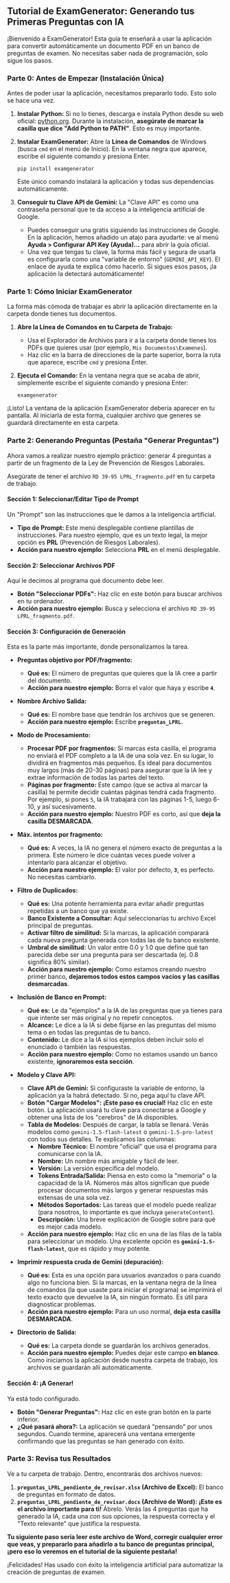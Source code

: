 

## Tutorial de ExamGenerator: Generando tus Primeras Preguntas con IA

¡Bienvenido a ExamGenerator! Esta guía te enseñará a usar la aplicación para convertir automáticamente un documento PDF en un banco de preguntas de examen. No necesitas saber nada de programación, solo sigue los pasos.

### Parte 0: Antes de Empezar (Instalación Única)

Antes de poder usar la aplicación, necesitamos prepararlo todo. Esto solo se hace una vez.

1.  **Instalar Python:** Si no lo tienes, descarga e instala Python desde su web oficial: [python.org](https://www.python.org/downloads/). Durante la instalación, **asegúrate de marcar la casilla que dice "Add Python to PATH"**. Esto es muy importante.

2.  **Instalar ExamGenerator:** Abre la **Línea de Comandos** de Windows (busca `cmd` en el menú de Inicio). En la ventana negra que aparece, escribe el siguiente comando y presiona Enter.
    ```
    pip install examgenerator
    ```
    Este único comando instalará la aplicación y todas sus dependencias automáticamente.

3.  **Conseguir tu Clave API de Gemini:** La "Clave API" es como una contraseña personal que te da acceso a la inteligencia artificial de Google.
    *   Puedes conseguir una gratis siguiendo las instrucciones de Google. En la aplicación, hemos añadido un atajo para ayudarte: ve al menú **Ayuda > Configurar API Key (Ayuda)...** para abrir la guía oficial.
    *   Una vez que tengas tu clave, la forma más fácil y segura de usarla es configurarla como una "variable de entorno" (`GEMINI_API_KEY`). El enlace de ayuda te explica cómo hacerlo. Si sigues esos pasos, ¡la aplicación la detectará automáticamente!

### Parte 1: Cómo Iniciar ExamGenerator

La forma más cómoda de trabajar es abrir la aplicación directamente en la carpeta donde tienes tus documentos.

1.  **Abre la Línea de Comandos en tu Carpeta de Trabajo:**
    *   Usa el Explorador de Archivos para ir a la carpeta donde tienes los PDFs que quieres usar (por ejemplo, `Mis Documentos\Examenes`).
    *   Haz clic en la barra de direcciones de la parte superior, borra la ruta que aparece, escribe `cmd` y presiona Enter.

2.  **Ejecuta el Comando:** En la ventana negra que se acaba de abrir, simplemente escribe el siguiente comando y presiona Enter:
    ```
    examgenerator
    ```
¡Listo! La ventana de la aplicación ExamGenerator debería aparecer en tu pantalla. Al iniciarla de esta forma, cualquier archivo que generes se guardará directamente en esta carpeta.

### Parte 2: Generando Preguntas (Pestaña "Generar Preguntas")

Ahora vamos a realizar nuestro ejemplo práctico: generar 4 preguntas a partir de un fragmento de la Ley de Prevención de Riesgos Laborales.

Asegúrate de tener el archivo `RD 39-95 LPRL_fragmento.pdf` en tu carpeta de trabajo.

#### Sección 1: Seleccionar/Editar Tipo de Prompt

Un "Prompt" son las instrucciones que le damos a la inteligencia artificial.

*   **Tipo de Prompt:** Este menú desplegable contiene plantillas de instrucciones. Para nuestro ejemplo, que es un texto legal, la mejor opción es **PRL** (Prevención de Riesgos Laborales).
*   **Acción para nuestro ejemplo:** Selecciona **PRL** en el menú desplegable.

#### Sección 2: Seleccionar Archivos PDF

Aquí le decimos al programa qué documento debe leer.

*   **Botón "Seleccionar PDFs":** Haz clic en este botón para buscar archivos en tu ordenador.
*   **Acción para nuestro ejemplo:** Busca y selecciona el archivo `RD 39-95 LPRL_fragmento.pdf`.

#### Sección 3: Configuración de Generación

Esta es la parte más importante, donde personalizamos la tarea.

*   **Preguntas objetivo por PDF/fragmento:**
    *   **Qué es:** El número de preguntas que quieres que la IA cree a partir del documento.
    *   **Acción para nuestro ejemplo:** Borra el valor que haya y escribe **`4`**.

*   **Nombre Archivo Salida:**
    *   **Qué es:** El nombre base que tendrán los archivos que se generen.
    *   **Acción para nuestro ejemplo:** Escribe **`preguntas_LPRL`**.

*   **Modo de Procesamiento:**
    *   **Procesar PDF por fragmentos:** Si marcas esta casilla, el programa no enviará el PDF completo a la IA de una sola vez. En su lugar, lo dividirá en fragmentos más pequeños. Es ideal para documentos muy largos (más de 20-30 páginas) para asegurar que la IA lee y extrae información de todas las partes del texto.
    *   **Páginas por fragmento:** Este campo (que se activa al marcar la casilla) te permite decidir cuántas páginas tendrá cada fragmento. Por ejemplo, si pones `5`, la IA trabajará con las páginas 1-5, luego 6-10, y así sucesivamente.
    *   **Acción para nuestro ejemplo:** Nuestro PDF es corto, así que **deja la casilla DESMARCADA**.

*   **Máx. intentos por fragmento:**
    *   **Qué es:** A veces, la IA no genera el número exacto de preguntas a la primera. Este número le dice cuántas veces puede volver a intentarlo para alcanzar el objetivo.
    *   **Acción para nuestro ejemplo:** El valor por defecto, **`3`**, es perfecto. No necesitas cambiarlo.

*   **Filtro de Duplicados:**
    *   **Qué es:** Una potente herramienta para evitar añadir preguntas repetidas a un banco que ya existe.
    *   **Banco Existente a Consultar:** Aquí seleccionarías tu archivo Excel principal de preguntas.
    *   **Activar filtro de similitud:** Si la marcas, la aplicación comparará cada nueva pregunta generada con todas las de tu banco existente.
    *   **Umbral de similitud:** Un valor entre 0.0 y 1.0 que define qué tan parecida debe ser una pregunta para ser descartada (ej. 0.8 significa 80% similar).
    *   **Acción para nuestro ejemplo:** Como estamos creando nuestro primer banco, **dejaremos todos estos campos vacíos y las casillas desmarcadas**.

*   **Inclusión de Banco en Prompt:**
    *   **Qué es:** Le da "ejemplos" a la IA de las preguntas que ya tienes para que intente ser más original y no repetir conceptos.
    *   **Alcance:** Le dice a la IA si debe fijarse en las preguntas del mismo tema o en todas las preguntas de tu banco.
    *   **Contenido:** Le dice a la IA si los ejemplos deben incluir solo el enunciado o también las respuestas.
    *   **Acción para nuestro ejemplo:** Como no estamos usando un banco existente, **ignoraremos esta sección**.

*   **Modelo y Clave API:**
    *   **Clave API de Gemini:** Si configuraste la variable de entorno, la aplicación ya la habrá detectado. Si no, pega aquí tu clave API.
    *   **Botón "Cargar Modelos":** **¡Este paso es crucial!** Haz clic en este botón. La aplicación usará tu clave para conectarse a Google y obtener una lista de los "cerebros" de IA disponibles.
    *   **Tabla de Modelos:** Después de cargar, la tabla se llenará. Verás modelos como `gemini-1.5-flash-latest` o `gemini-1.5-pro-latest` con todos sus detalles. Te explicamos las columnas:
        *   **Nombre Técnico:** El nombre "oficial" que usa el programa para comunicarse con la IA.
        *   **Nombre:** Un nombre más amigable y fácil de leer.
        *   **Versión:** La versión específica del modelo.
        *   **Tokens Entrada/Salida:** Piensa en esto como la "memoria" o la capacidad de la IA. Números más altos significan que puede procesar documentos más largos y generar respuestas más extensas de una sola vez.
        *   **Métodos Soportados:** Las tareas que el modelo puede realizar (para nosotros, lo importante es que incluya `generateContent`).
        *   **Descripción:** Una breve explicación de Google sobre para qué es mejor cada modelo.
    *   **Acción para nuestro ejemplo:** Haz clic en una de las filas de la tabla para seleccionar un modelo. Una excelente opción es **`gemini-1.5-flash-latest`**, que es rápido y muy potente.

*   **Imprimir respuesta cruda de Gemini (depuración):**
    *   **Qué es:** Esta es una opción para usuarios avanzados o para cuando algo no funciona bien. Si la marcas, en la ventana negra de la línea de comandos (la que usaste para iniciar el programa) se imprimirá el texto exacto que devuelve la IA, sin ningún formato. Es útil para diagnosticar problemas.
    *   **Acción para nuestro ejemplo:** Para un uso normal, **deja esta casilla DESMARCADA**.

*   **Directorio de Salida:**
    *   **Qué es:** La carpeta donde se guardarán los archivos generados.
    *   **Acción para nuestro ejemplo:** Puedes dejar este campo **en blanco**. Como iniciamos la aplicación desde nuestra carpeta de trabajo, los archivos se guardarán allí automáticamente.

#### Sección 4: ¡A Generar!

Ya está todo configurado.

*   **Botón "Generar Preguntas":** Haz clic en este gran botón en la parte inferior.
*   **¿Qué pasará ahora?:** La aplicación se quedará "pensando" por unos segundos. Cuando termine, aparecerá una ventana emergente confirmando que las preguntas se han generado con éxito.

### Parte 3: Revisa tus Resultados

Ve a tu carpeta de trabajo. Dentro, encontrarás dos archivos nuevos:

1.  **`preguntas_LPRL_pendiente_de_revisar.xlsx` (Archivo de Excel):** El banco de preguntas en formato de datos.
2.  **`preguntas_LPRL_pendiente_de_revisar.docx` (Archivo de Word):** **¡Este es el archivo importante para ti!** Ábrelo. Verás las 4 preguntas que ha generado la IA, cada una con sus opciones, la respuesta correcta y el "Texto relevante" que justifica la respuesta.

**Tu siguiente paso sería leer este archivo de Word, corregir cualquier error que veas, y prepararlo para añadirlo a tu banco de preguntas principal, ¡pero eso lo veremos en el tutorial de la siguiente pestaña!**

¡Felicidades! Has usado con éxito la inteligencia artificial para automatizar la creación de preguntas de examen.